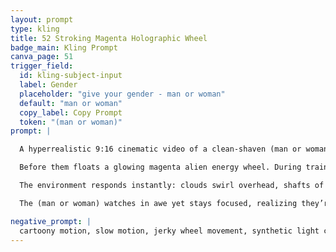 ```yaml
---
layout: prompt
type: kling
title: 52 Stroking Magenta Holographic Wheel
badge_main: Kling Prompt
canva_page: 51
trigger_field:
  id: kling-subject-input
  label: Gender
  placeholder: "give your gender - man or woman"
  default: "man or woman"
  copy_label: Copy Prompt
  token: "(man or woman)"
prompt: |

  A hyperrealistic 9:16 cinematic video of a clean-shaven (man or woman) kneeling in a narrow rainforest path, wearing a plain dark blue T-shirt. Mist hangs in the air; towering trees and dripping ferns enclose the scene.

  Before them floats a glowing magenta alien energy wheel. During training with an advanced race, they reach out and rotate the inner ring with slow, deliberate precision.

  The environment responds instantly: clouds swirl overhead, shafts of light flicker through the canopy, and wind sweeps across leaves. Atmospheric lighting shifts—mist thickens or clears in sync with each motion, as if tuning the forest’s mood in real time.

  The (man or woman) watches in awe yet stays focused, realizing they’re learning to shape weather itself. A subtle camera push-in tracks the interaction as the wheel pulses brighter and turns with every input. Maintain natural, realistic motion and a cinematic finish fit for a high-end sci-fi feature.

negative_prompt: |
  cartoony motion, slow motion, jerky wheel movement, synthetic light changes, robotic posture, flat lighting, blank facial expression, static environment, unrealistic weather reaction, jitter, low detail foliage
---
```

